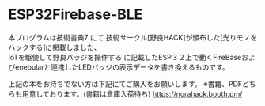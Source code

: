 # ESP32Firebase-BLE
  
本プログラムは技術書典7 にて 技術サークル[野良HACK]が頒布した[光りモノをハックする]に掲載しました、  
IoTを駆使して野良バッジを操作する に記載したESP３２上で動くFireBaseおよびenebularと連携したLEDバッジの表示データを書き換えるものです。  
  
上記の本をお持ちでない方は下記にてご購入をお願いします。
※書籍、PDFどちらも用意しております。(書籍は倉庫入荷待ち)
https://norahack.booth.pm/  
